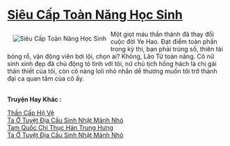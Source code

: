 <a href="https://truyenwiki.net/sieu-cap-toan-nang-hoc-sinh.36432/" title="Siêu Cấp Toàn Năng Học Sinh"><h1>Siêu Cấp Toàn Năng Học Sinh</h1></a><div style="display:table"><img align="right" style="float: left; padding: 10px;" src="https://truyenwiki.net/a/img/str/src/36432.jpg" alt="Siêu Cấp Toàn Năng Học Sinh">Một giọt máu thần thánh đã thay đổi cuộc đời Ye Hao. Đạt điểm toàn phần trong kỳ thi, bạn phải trúng số, thiên tài bóng rổ, vận động viên bơi lội, chọn ai? Không, Lão Tử toàn năng. Cô nữ sinh xinh đẹp đã chủ động tỏ tình với tôi, nữ chủ tịch hống hách là chị gái thân thiết của tôi, còn cô nàng loli nhỏ nhắn dễ thương muốn tôi trở thành đại ca quan tâm của cô ấy.</div><p><br><b>Truyện Hay Khác :</b></p><a href="https://truyenwiki.net/than-cap-ho-ve.35001/" alt="Thần Cấp Hộ Vệ">Thần Cấp Hộ Vệ</a><br/><a href="https://github.com/nownovels/topcv/tree/master/truyenhay/35061" alt="Ta Ở Tuyệt Địa Cầu Sinh Nhặt Mảnh Nhỏ">Ta Ở Tuyệt Địa Cầu Sinh Nhặt Mảnh Nhỏ</a><br/><a href="https://sangtacviet.wordpress.com/2020/10/22/tam-quoc-chi-thuc-han-trung-hung/" alt="Tam Quốc Chi Thục Hán Trung Hưng">Tam Quốc Chi Thục Hán Trung Hưng</a><br/><a href="https://sangtacviet.wordpress.com/2020/10/22/ta-o-tuyet-dia-cau-sinh-nhat-manh-nho/" alt="Ta Ở Tuyệt Địa Cầu Sinh Nhặt Mảnh Nhỏ">Ta Ở Tuyệt Địa Cầu Sinh Nhặt Mảnh Nhỏ</a><br/>